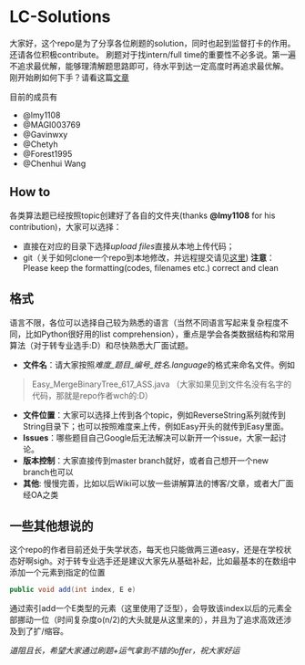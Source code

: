 # LC-Solutions
大家好，这个repo是为了分享各位刷题的solution，同时也起到监督打卡的作用。还请各位积极contribute。
刷题对于找intern/full time的重要性不必多说。第一遍不追求最优解，能够理清解题思路即可，待水平到达一定高度时再追求最优解。
刚开始刷如何下手？请看这篇[文章](https://www.zhihu.com/question/31092580/answer/500616393)

目前的成员有
* @lmy1108
* @MAGI003769
* @Gavinwxy
* @Chetyh
* @Forest1995
* @Chenhui Wang

## How to
各类算法题已经按照topic创建好了各自的文件夹(thanks **@lmy1108** for his contribution)，大家可以选择：
* 直接在对应的目录下选择*upload files*直接从本地上传代码；
* git（关于如何clone一个repo到本地修改，并远程提交请见[这里](https://help.github.com/articles/fork-a-repo/)) 
**注意**：Please keep the formatting(codes, filenames etc.) correct and clean

## 格式
语言不限，各位可以选择自己较为熟悉的语言（当然不同语言写起来复杂程度不同，比如Python很好用的list comprehension），重点是学会各类数据结构和常用算法（对于转专业选手:D）和尽快熟悉大厂面试题。  
* **文件名**：请大家按照*难度_题目_编号_姓名.language*的格式来命名文件。例如 
> Easy_MergeBinaryTree_617_ASS.java
（大家如果见到文件名没有名字的代码，那就是repo作者wch的:D）
* **文件位置**：大家可以选择上传到各个topic，例如ReverseString系列就传到String目录下；也可以按照难度来上传，例如Easy开头的就传到Easy里面。
* **Issues**：哪些题目自己Google后无法解决可以新开一个issue，大家一起讨论。
* **版本控制**：大家直接传到master branch就好，或者自己想开一个new branch也可以
* **其他**: 慢慢完善，比如以后Wiki可以放一些讲解算法的博客/文章，或者大厂面经OA之类

## 一些其他想说的
这个repo的作者目前还处于失学状态，每天也只能做两三道easy，还是在学校状态好啊sigh。对于转专业选手还是建议大家先从基础补起，比如最基本的在数组中添加一个元素到指定的位置
```Java
public void add(int index, E e)
```
通过索引add一个E类型的元素（这里使用了泛型），会导致该index以后的元素全部挪动一位（时间复杂度o(n/2)的大头就是从这里来的），并且为了追求高效还涉及到了扩/缩容。

*道阻且长，希望大家通过刷题+运气拿到不错的offer，祝大家好运*
